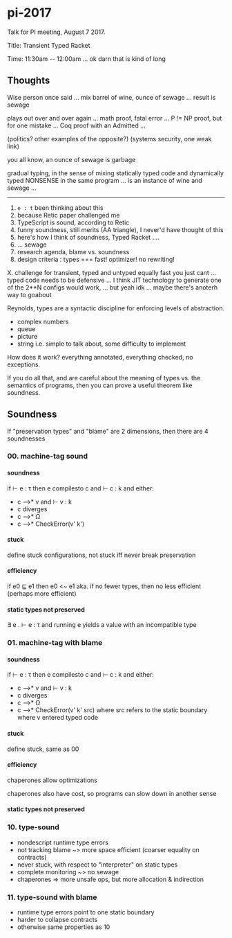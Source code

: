 pi-2017
===

Talk for PI meeting, August 7 2017.

Title: Transient Typed Racket

Time: 11:30am -- 12:00am ... ok darn that is kind of long



Thoughts
---

Wise person once said ...
mix barrel of wine, ounce of sewage ...
result is sewage

plays out over and over again ...
math proof, fatal error ...
P != NP proof, but for one mistake ...
Coq proof with an Admitted ...

(politics? other examples of the opposite?)
(systems security, one weak link)

you all know, an ounce of sewage is garbage

gradual typing, in the sense of mixing statically typed code
and dynamically typed NONSENSE in the same program ...
is an instance of wine and sewage ...

- - -

1. `e : t` been thinking about this
2. because Retic paper challenged me
3. TypeScript is sound, according to Retic
4. funny soundness, still merits (AA triangle), I never'd have thought of this
5. here's how I think of soundness, Typed Racket ....
6. ... sewage
7. research agenda, blame vs. soundness
8. design criteria : types === fast! optimizer! no rewriting!

X. challenge for transient, typed and untyped equally fast
   you just cant ... typed code needs to be defensive
   ... I think JIT technology to generate one of the 2**N configs would work,
   ... but yeah idk ... maybe there's anoterh way to goabout


Reynolds, types are a syntactic discipline for enforcing levels of abstraction.
 - complex numbers
 - queue
 - picture
 - string
 i.e. simple to talk about, some difficulty to implement

How does it work?
 everything annotated,
 everything checked,
 no exceptions.

If you do all that, and are careful about the meaning of types vs.
 the semantics of programs, then you can prove a useful theorem like soundness.


Soundness
---

If "preservation types" and "blame" are 2 dimensions, then there are 4 soundnesses

### 00. machine-tag sound

#### soundness

if ⊢ e : τ then e compilesto c and ⊢ c : k and either:
- c -->* v and ⊢ v : k
- c diverges
- c -->* Ω
- c -->* CheckError(v' k')

#### stuck

define stuck configurations,
 not stuck iff never break preservation


#### efficiency

if e0 ⊑ e1 then e0 <~ e1
aka. if no fewer types, then no less efficient (perhaps more efficient)


#### static types not preserved

∃ e . ⊢ e : τ
and running e yields a value with an incompatible type


### 01. machine-tag with blame

#### soundness

if ⊢ e : τ then e compilesto c and ⊢ c : k and either:
- c -->* v and ⊢ v : k
- c diverges
- c -->* Ω
- c -->* CheckError(v' k' src)
  where src refers to the static boundary where v entered typed code


#### stuck

define stuck, same as 00


#### efficiency

chaperones allow optimizations

chaperones also have cost, so programs can slow down in another sense


#### static types not preserved


### 10. type-sound
- nondescript runtime type errors
- not tracking blame ~> more space efficient (coarser equality on contracts)
- never stuck, with respect to "interpreter" on static types
- complete monitoring ~> no sewage
- chaperones => more unsafe ops, but more allocation & indirection


### 11. type-sound with blame
- runtime type errors point to one static boundary
- harder to collapse contracts
- otherwise same properties as 10
